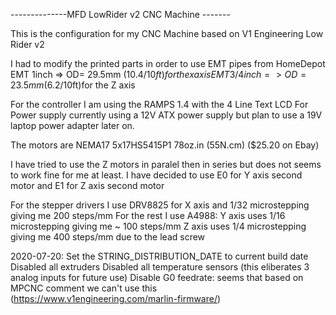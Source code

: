 --------------MFD LowRider v2 CNC Machine -------

This is the configuration for my CNC Machine based on V1 Engineering Low Rider v2

I had to modify the printed parts in order to use EMT pipes from HomeDepot 
EMT 1inch => OD= 29.5mm ($10.4/10ft)for the x axis
EMT 3/4inch => OD=23.5mm ($6.2/10ft)for the Z axis

For the controller I am using the RAMPS 1.4 with the 4 Line Text LCD 
For Power supply currently using a 12V ATX power supply but plan to use a 19V laptop power adapter later on.

The motors are NEMA17 5x17HS5415P1 78oz.in (55N.cm)  ($25.20 on Ebay)

I have tried to use the Z motors in paralel then in series but does not seems to work fine for me at least.
I have decided to use E0 for Y axis second motor and E1 for Z axis second motor

For the stepper drivers I use DRV8825 for X axis and 1/32 microstepping giving me 200 steps/mm
For the rest I use A4988:
  Y axis uses 1/16 microstepping giving me ~ 100 steps/mm
  Z axis uses 1/4  microstepping giving me 400 steps/mm due to the lead screw


2020-07-20:
 Set the STRING_DISTRIBUTION_DATE to current build date
 Disabled all extruders
 Disabled all temperature sensors (this eliberates 3 analog inputs for future use)
 Disable G0 feedrate: seems that based on MPCNC comment we can't use this (https://www.v1engineering.com/marlin-firmware/)
 